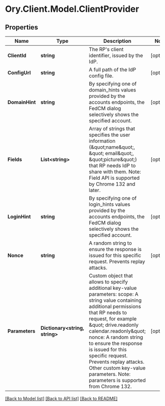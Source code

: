 # Ory.Client.Model.ClientProvider

## Properties

Name | Type | Description | Notes
------------ | ------------- | ------------- | -------------
**ClientId** | **string** | The RP&#39;s client identifier, issued by the IdP. | [optional] 
**ConfigUrl** | **string** | A full path of the IdP config file. | [optional] 
**DomainHint** | **string** | By specifying one of domain_hints values provided by the accounts endpoints, the FedCM dialog selectively shows the specified account. | [optional] 
**Fields** | **List&lt;string&gt;** | Array of strings that specifies the user information (\&quot;name\&quot;, \&quot; email\&quot;, \&quot;picture\&quot;) that RP needs IdP to share with them.  Note: Field API is supported by Chrome 132 and later. | [optional] 
**LoginHint** | **string** | By specifying one of login_hints values provided by the accounts endpoints, the FedCM dialog selectively shows the specified account. | [optional] 
**Nonce** | **string** | A random string to ensure the response is issued for this specific request. Prevents replay attacks. | [optional] 
**Parameters** | **Dictionary&lt;string, string&gt;** | Custom object that allows to specify additional key-value parameters: scope: A string value containing additional permissions that RP needs to request, for example \&quot; drive.readonly calendar.readonly\&quot; nonce: A random string to ensure the response is issued for this specific request. Prevents replay attacks.  Other custom key-value parameters.  Note: parameters is supported from Chrome 132. | [optional] 

[[Back to Model list]](../README.md#documentation-for-models) [[Back to API list]](../README.md#documentation-for-api-endpoints) [[Back to README]](../README.md)


